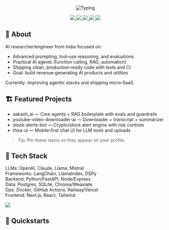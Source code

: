 <!-- Header -->
<p align="center">
  <img src="https://readme-typing-svg.herokuapp.com?font=Fira+Code&weight=600&size=24&pause=800&color=36BCF7&center=true&vCenter=true&width=1000&lines=Namaste!+I'm+Aakash+(@aaka8h2);AI+Engineer+%7C+Prompting+%26+Reasoning+%7C+Agents+%7C+RAG;Building+AI+that+earns+%F0%9F%92%B0;Open+to+freelance+%26+collabs" alt="Typing" />
</p>

<!-- Contact / CTAs -->
<p align="center">
  <a href="aaka8h@gmail.com">
    <img src="https://img.shields.io/badge/Email-Contact-36BCF7?style=for-the-badge&logo=gmail&logoColor=white" />
  </a>
  <a href="https://t.me/aaka8h">
    <img src="https://img.shields.io/badge/Telegram-Chat-26A5E4?style=for-the-badge&logo=telegram&logoColor=white" />
  </a>
  <a href="https://www.linkedin.com/in/aaka8h/">
    <img src="https://img.shields.io/badge/LinkedIn-Connect-0A66C2?style=for-the-badge&logo=linkedin&logoColor=white" />
  </a>
  <a href="https://buymeacoffee.com/yourid">
    <img src="https://img.shields.io/badge/Buy%20Me%20A%20Coffee-Support-FFDD00?style=for-the-badge&logo=buy-me-a-coffee&logoColor=000" />
  </a>
  <img src="https://komarev.com/ghpvc/?username=aaka8h2&style=for-the-badge&color=grey" />
</p>

## 🧠 About
AI researcher/engineer from India focused on:
- Advanced prompting, tool‑use reasoning, and evaluations
- Practical AI agents (function calling, RAG, automation)
- Shipping clean, production‑ready code with tests and CI
- Goal: build revenue‑generating AI products and utilities

Currently: improving agentic stacks and shipping micro‑SaaS.

## 🏗️ Featured Projects
- aakash_ai — Core agents + RAG boilerplate with evals and guardrails
- youtube-video-downloader-ai — Downloader + transcript + summarizer
- stock-alerts-bot — Crypto/stock alert engine with risk controls
- thea-ui — Mobile‑first chat UI for LLM tools and uploads

> Tip: Pin these repos so they appear on your profile.

## 🧰 Tech Stack
LLMs: OpenAI, Claude, Llama, Mistral  
Frameworks: LangChain, LlamaIndex, DSPy  
Backend: Python/FastAPI, Node/Express  
Data: Postgres, SQLite, Chroma/Weaviate  
Ops: Docker, GitHub Actions, Railway/Vercel  
Frontend: Next.js, React, Tailwind

<p>
  <img src="https://skillicons.dev/icons?i=python,fastapi,nodejs,ts,nextjs,react,tailwind,docker,linux,git,github,postgres,redis" />
</p>

## 🚀 Quickstarts

